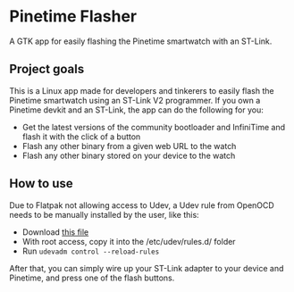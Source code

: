 # Pinetime Flasher

A GTK app for easily flashing the Pinetime smartwatch with an ST-Link.

## Project goals

This is a Linux app made for developers and tinkerers to easily flash the Pinetime smartwatch using an ST-Link V2 programmer. If you own a Pinetime devkit and an ST-Link, the app can do the following for you:

- Get the latest versions of the community bootloader and InfiniTime and flash it with the click of a button
- Flash any other binary from a given web URL to the watch
- Flash any other binary stored on your device to the watch

## How to use

Due to Flatpak not allowing access to Udev, a Udev rule from OpenOCD needs to be manually installed by the user, like this:

- Download [this file](https://sourceforge.net/p/openocd/code/ci/master/tree/contrib/60-openocd.rules?format=raw)
- With root access, copy it into the /etc/udev/rules.d/ folder
- Run `udevadm control --reload-rules`

After that, you can simply wire up your ST-Link adapter to your device and Pinetime, and press one of the flash buttons.